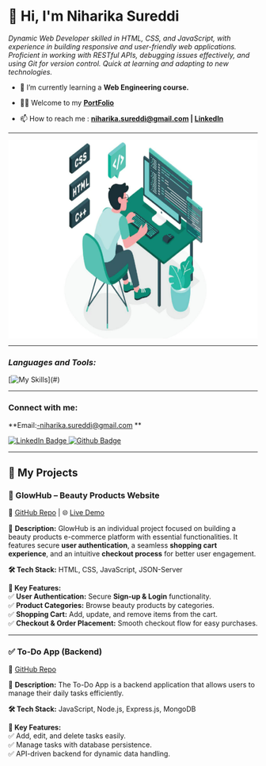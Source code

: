 # 👋 Hi, I'm Niharika Sureddi
         
<p class="empty"><em>   
Dynamic Web Developer skilled in HTML, CSS, and
JavaScript, with experience in building responsive
and user-friendly web applications. Proficient in
working with RESTful APIs, debugging  issues
effectively, and using Git for version control. Quick at learning and adapting to new technologies.

</em></p> 
  

  
 
- 🌱 I’m currently learning a **Web Engineering course.**  

- 👨‍💻 Welcome to my <a href='https://niharika-sureddi.github.io/' target="_blank" ><b>PortFolio</b></a>



- 📫 How to reach me : **[niharika.sureddi@gmail.com](mailto:niharika.sureddi@gmail.com) | [LinkedIn](https://www.linkedin.com/in/niharika-sureddi-4a6166247/)**

---

<img align="center" width="100%" height="400px" src="./image/code-gif.png">

---



**<i><h3 align="left">Languages and Tools:</h3></i>**

  <div align="left">

   [![My Skills](https://skillicons.dev/icons?i=html,css,js,nodejs,express,mongodb,github,vscode,)](#)

  </div>

--- 
**<h3 align="left">Connect with me:</h3>**

**Email:-niharika.sureddi@gmail.com **

<div id="badges">
  <a href="https://www.linkedin.com/in/niharika-sureddi-4a6166247/">
    <img src="https://img.shields.io/badge/LinkedIn-blue?style=for-the-badge&logo=linkedin&logoColor=white" alt="LinkedIn Badge"/>
  </a>
  <a href="https://niharika-sureddi.github.io/">
    <img src="https://img.shields.io/badge/portfolio-black?style=for-the-badge&logo=github&logoColor=white" alt="Github Badge"/>
  </a>

</div>


</p>

---

## 🚀 My Projects



### 🛒 GlowHub – Beauty Products Website  
🔗 [GitHub Repo](https://github.com/NIHARIKA-SUREDDI/GlowHub) | 🌐 [Live Demo](https://niharika-sureddi.github.io/GlowHub/)  

📌 **Description:** GlowHub is an individual project focused on building a beauty products e-commerce platform with essential functionalities. It features secure **user authentication**, a seamless **shopping cart experience**, and an intuitive **checkout process** for better user engagement.  

**🛠 Tech Stack:** HTML, CSS, JavaScript, JSON-Server  

**🚀 Key Features:**  
✅ **User Authentication:** Secure **Sign-up & Login** functionality.  
✅ **Product Categories:** Browse beauty products by categories.  
✅ **Shopping Cart:** Add, update, and remove items from the cart.  
✅ **Checkout & Order Placement:** Smooth checkout flow for easy purchases.  



---
### ✅ To-Do App (Backend)  
🔗 [GitHub Repo](https://github.com/NIHARIKA-SUREDDI/Todo-App)  

📌 **Description:** The To-Do App is a backend application that allows users to manage their daily tasks efficiently.  

**🛠 Tech Stack:** JavaScript, Node.js, Express.js, MongoDB  

**🚀 Key Features:**  
✅ Add, edit, and delete tasks easily.  
✅ Manage tasks with database persistence.  
✅ API-driven backend for dynamic data handling.  